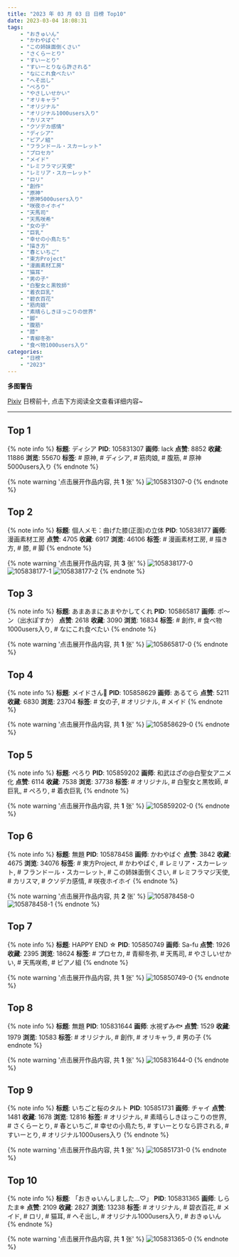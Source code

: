 ```yaml
---
title: "2023 年 03 月 03 日 日榜 Top10"
date: 2023-03-04 18:08:31
tags:
    - "おきゅいん"
    - "かわやばぐ"
    - "この姉妹面倒くさい"
    - "さくらーとり"
    - "すいーとり"
    - "すいーとりなら許される"
    - "なにこれ食べたい"
    - "へそ出し"
    - "ぺろり"
    - "やさしいせかい"
    - "オリキャラ"
    - "オリジナル"
    - "オリジナル1000users入り"
    - "カリスマ"
    - "クソデカ感情"
    - "ディシア"
    - "ピアノ組"
    - "フランドール・スカーレット"
    - "プロセカ"
    - "メイド"
    - "レミフラマジ天使"
    - "レミリア・スカーレット"
    - "ロリ"
    - "創作"
    - "原神"
    - "原神5000users入り"
    - "咲夜ホイホイ"
    - "天馬司"
    - "天馬咲希"
    - "女の子"
    - "巨乳"
    - "幸せの小鳥たち"
    - "描き方"
    - "春といちご"
    - "東方Project"
    - "漫画素材工房"
    - "猫耳"
    - "男の子"
    - "白聖女と黒牧師"
    - "着衣巨乳"
    - "碧衣百花"
    - "筋肉娘"
    - "素晴らしきほっこりの世界"
    - "脚"
    - "腹筋"
    - "膝"
    - "青柳冬弥"
    - "食べ物1000users入り"
categories:
    - "日榜"
    - "2023"
---
```


<i class="fa fa-triangle-exclamation"></i>**多图警告**<i class="fa fa-triangle-exclamation"></i>

[Pixiv](https://www.pixiv.net/) 日榜前十, 点击下方阅读全文查看详细内容~

<!-- more -->

---

## Top 1

{% note info %}
**标题**: ディシア
**PID**: 105831307 **画师**: lack
**点赞**: 8852 **收藏**: 11886 **浏览**: 55670
**标签**: # 原神, # ディシア, # 筋肉娘, # 腹筋, # 原神5000users入り
{% endnote %}

{% note warning '点击展开作品内容, 共 **1** 张' %}
![105831307-0](https://i.pixiv.re/img-original/img/2023/03/02/00/00/15/105831307_p0.png)
{% endnote %}

## Top 2

{% note info %}
**标题**: 個人メモ：曲げた膝(正面)の立体
**PID**: 105838177 **画师**: 漫画素材工房
**点赞**: 4705 **收藏**: 6917 **浏览**: 46106
**标签**: # 漫画素材工房, # 描き方, # 膝, # 脚
{% endnote %}

{% note warning '点击展开作品内容, 共 **3** 张' %}
![105838177-0](https://i.pixiv.re/img-original/img/2023/03/02/07/00/07/105838177_p0.jpg)
![105838177-1](https://i.pixiv.re/img-original/img/2023/03/02/07/00/07/105838177_p1.jpg)
![105838177-2](https://i.pixiv.re/img-original/img/2023/03/02/07/00/07/105838177_p2.jpg)
{% endnote %}

## Top 3

{% note info %}
**标题**: あまあまにあまやかしてくれ
**PID**: 105865817 **画师**: ポ～ン（出水ぽすか）
**点赞**: 2618 **收藏**: 3090 **浏览**: 16834
**标签**: # 創作, # 食べ物1000users入り, # なにこれ食べたい
{% endnote %}

{% note warning '点击展开作品内容, 共 **1** 张' %}
![105865817-0](https://i.pixiv.re/img-original/img/2023/03/03/07/30/01/105865817_p0.jpg)
{% endnote %}

## Top 4

{% note info %}
**标题**: メイドさん🍋
**PID**: 105858629 **画师**: あるてら
**点赞**: 5211 **收藏**: 6830 **浏览**: 23704
**标签**: # 女の子, # オリジナル, # メイド
{% endnote %}

{% note warning '点击展开作品内容, 共 **1** 张' %}
![105858629-0](https://i.pixiv.re/img-original/img/2023/03/03/00/00/33/105858629_p0.png)
{% endnote %}

## Top 5

{% note info %}
**标题**: ぺろり
**PID**: 105859202 **画师**: 和武はざの@白聖女アニメ化
**点赞**: 6114 **收藏**: 7538 **浏览**: 37738
**标签**: # オリジナル, # 白聖女と黒牧師, # 巨乳, # ぺろり, # 着衣巨乳
{% endnote %}

{% note warning '点击展开作品内容, 共 **1** 张' %}
![105859202-0](https://i.pixiv.re/img-original/img/2023/03/03/00/08/41/105859202_p0.jpg)
{% endnote %}

## Top 6

{% note info %}
**标题**: 無題
**PID**: 105878458 **画师**: かわやばぐ
**点赞**: 3842 **收藏**: 4675 **浏览**: 34076
**标签**: # 東方Project, # かわやばぐ, # レミリア・スカーレット, # フランドール・スカーレット, # この姉妹面倒くさい, # レミフラマジ天使, # カリスマ, # クソデカ感情, # 咲夜ホイホイ
{% endnote %}

{% note warning '点击展开作品内容, 共 **2** 张' %}
![105878458-0](https://i.pixiv.re/img-original/img/2023/03/03/19/58/20/105878458_p0.jpg)
![105878458-1](https://i.pixiv.re/img-original/img/2023/03/03/19/58/20/105878458_p1.jpg)
{% endnote %}

## Top 7

{% note info %}
**标题**: HAPPY END ☆
**PID**: 105850749 **画师**: Sa-fu
**点赞**: 1926 **收藏**: 2395 **浏览**: 18624
**标签**: # プロセカ, # 青柳冬弥, # 天馬司, # やさしいせかい, # 天馬咲希, # ピアノ組
{% endnote %}

{% note warning '点击展开作品内容, 共 **1** 张' %}
![105850749-0](https://i.pixiv.re/img-original/img/2023/03/02/19/57/45/105850749_p0.jpg)
{% endnote %}

## Top 8

{% note info %}
**标题**: 無題
**PID**: 105831644 **画师**: 水視ずみ🐟
**点赞**: 1529 **收藏**: 1979 **浏览**: 10583
**标签**: # オリジナル, # 創作, # オリキャラ, # 男の子
{% endnote %}

{% note warning '点击展开作品内容, 共 **1** 张' %}
![105831644-0](https://i.pixiv.re/img-original/img/2023/03/02/00/04/29/105831644_p0.jpg)
{% endnote %}

## Top 9

{% note info %}
**标题**: いちごと桜のタルト
**PID**: 105851731 **画师**: チャイ
**点赞**: 1481 **收藏**: 1678 **浏览**: 12816
**标签**: # オリジナル, # 素晴らしきほっこりの世界, # さくらーとり, # 春といちご, # 幸せの小鳥たち, # すいーとりなら許される, # すいーとり, # オリジナル1000users入り
{% endnote %}

{% note warning '点击展开作品内容, 共 **1** 张' %}
![105851731-0](https://i.pixiv.re/img-original/img/2023/03/02/20/30/03/105851731_p0.png)
{% endnote %}

## Top 10

{% note info %}
**标题**: 「おきゅいんしました…♡」
**PID**: 105831365 **画师**: しらたま❄
**点赞**: 2109 **收藏**: 2827 **浏览**: 13238
**标签**: # オリジナル, # 碧衣百花, # メイド, # ロリ, # 猫耳, # へそ出し, # オリジナル1000users入り, # おきゅいん
{% endnote %}

{% note warning '点击展开作品内容, 共 **1** 张' %}
![105831365-0](https://i.pixiv.re/img-original/img/2023/03/02/00/00/38/105831365_p0.png)
{% endnote %}
